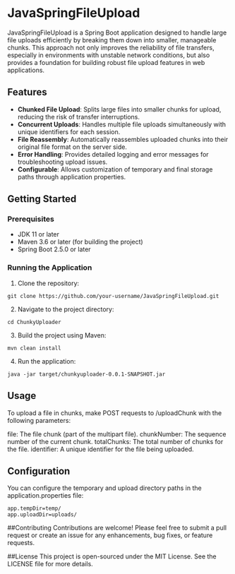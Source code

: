 # JavaSpringFileUpload
JavaSpringFileUpload is a Spring Boot application designed to handle large file uploads efficiently by breaking them down into smaller, manageable chunks. This approach not only improves the reliability of file transfers, especially in environments with unstable network conditions, but also provides a foundation for building robust file upload features in web applications.

## Features
- **Chunked File Upload**: Splits large files into smaller chunks for upload, reducing the risk of transfer interruptions.
- **Concurrent Uploads**: Handles multiple file uploads simultaneously with unique identifiers for each session.
- **File Reassembly**: Automatically reassembles uploaded chunks into their original file format on the server side.
- **Error Handling**: Provides detailed logging and error messages for troubleshooting upload issues.
- **Configurable**: Allows customization of temporary and final storage paths through application properties.

## Getting Started

### Prerequisites
- JDK 11 or later
- Maven 3.6 or later (for building the project)
- Spring Boot 2.5.0 or later

### Running the Application
1. Clone the repository:
```
git clone https://github.com/your-username/JavaSpringFileUpload.git
```
   
2. Navigate to the project directory:
```
cd ChunkyUploader
```

3. Build the project using Maven:
```
mvn clean install
```
4. Run the application:
```
java -jar target/chunkyuploader-0.0.1-SNAPSHOT.jar
```

## Usage
To upload a file in chunks, make POST requests to /uploadChunk with the following parameters:

file: The file chunk (part of the multipart file).
chunkNumber: The sequence number of the current chunk.
totalChunks: The total number of chunks for the file.
identifier: A unique identifier for the file being uploaded.

## Configuration
You can configure the temporary and upload directory paths in the application.properties file:

```
app.tempDir=temp/
app.uploadDir=uploads/
```

##Contributing
Contributions are welcome! Please feel free to submit a pull request or create an issue for any enhancements, bug fixes, or feature requests.

##License
This project is open-sourced under the MIT License. See the LICENSE file for more details.
